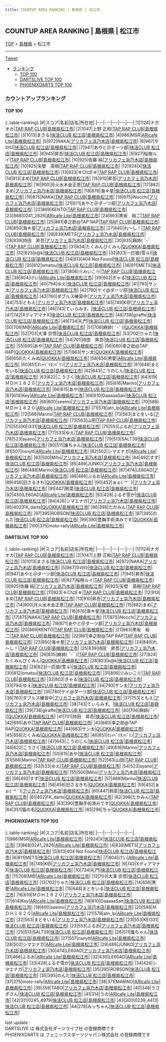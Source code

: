 ```yaml
---
title: COUNTUP AREA RANKING | 島根県 | 松江市
---
```

## COUNTUP AREA RANKING | 島根県 | 松江市

[TOP](/darts/rank/) > [島根県](/darts/rank/島根県/) > 松江市

___

<a href="https://twitter.com/share?ref_src=twsrc%5Etfw" data-text="COUNTUP AREA RANKING | 島根県松江市" class="twitter-share-button" data-hashtags="DARTSLIVE,PHOENIXDARTS,darts,ダーツ" data-show-count="false">Tweet</a>

* [ランキング](#カウントアップランキング)
    * [TOP 100](#top-100)
    * [DARTSLIVE TOP 100](#dartslive-top-100)
    * [PHOENIXDARTS TOP 100](#phoenixdarts-top-100)

### カウントアップランキング

#### TOP 100



{:.table-ranking}
|#|スコア|名前|店名|所在地|
|---|---|---|---|---|
|1|1124|<span class="rank-name-dl">ナガオカ</span>|<a href="https://search.dartslive.com/jp/shop/0b7f089cbfcd6b4a790ab824ce8730e5">TAP RAP CLUB</a>|<a href="/darts/rank/島根県/松江市">島根県松江市</a>|
|2|1047|<span class="rank-name-dl">上野 正和</span>|<a href="https://search.dartslive.com/jp/shop/0b7f089cbfcd6b4a790ab824ce8730e5">TAP RAP CLUB</a>|<a href="/darts/rank/島根県/松江市">島根県松江市</a>|
|3|1013|<span class="rank-name-dl">まさる</span>|<a href="https://search.dartslive.com/jp/shop/809f6f31a6c30c0758d385ea46352d8f">快活CLUB 松江店</a>|<a href="/darts/rank/島根県/松江市">島根県松江市</a>|
|4|986|<span class="rank-name-pd">MSR</span>|<a href="https://vs.phoenixdarts.com/jp/shop/shopDetailInfo/s_10553?s_seq=10553">ARIcafe Lite</a>|<a href="/darts/rank/島根県/松江市">島根県松江市</a>|
|5|972|<span class="rank-name-dl">NAKA</span>|<a href="https://search.dartslive.com/jp/shop/43b81a34bd8e02af0d9b047a20a7ba1e">アリカフェ浜乃木店</a>|<a href="/darts/rank/島根県/松江市">島根県松江市</a>|
|6|967|<span class="rank-name-dl">무라타</span>|<a href="https://search.dartslive.com/jp/shop/809f6f31a6c30c0758d385ea46352d8f">快活CLUB 松江店</a>|<a href="/darts/rank/島根県/松江市">島根県松江市</a>|
|7|947|<span class="rank-name-dl">あやと＠ダーツ部</span>|<a href="https://search.dartslive.com/jp/shop/809f6f31a6c30c0758d385ea46352d8f">快活CLUB 松江店</a>|<a href="/darts/rank/島根県/松江市">島根県松江市</a>|
|8|945|<span class="rank-name-dl">昇吾</span>|<a href="https://search.dartslive.com/jp/shop/809f6f31a6c30c0758d385ea46352d8f">快活CLUB 松江店</a>|<a href="/darts/rank/島根県/松江市">島根県松江市</a>|
|9|927|<span class="rank-name-dl">桜樹ルイ</span>|<a href="https://search.dartslive.com/jp/shop/0b7f089cbfcd6b4a790ab824ce8730e5">TAP RAP CLUB</a>|<a href="/darts/rank/島根県/松江市">島根県松江市</a>|
|10|925|<span class="rank-name-dl">佐藤 純</span>|<a href="https://search.dartslive.com/jp/shop/43b81a34bd8e02af0d9b047a20a7ba1e">アリカフェ浜乃木店</a>|<a href="/darts/rank/島根県/松江市">島根県松江市</a>|
|10|925|<span class="rank-name-dl">矢壁　英樹</span>|<a href="https://search.dartslive.com/jp/shop/0b7f089cbfcd6b4a790ab824ce8730e5">TAP RAP CLUB</a>|<a href="/darts/rank/島根県/松江市">島根県松江市</a>|
|12|924|<span class="rank-name-pd">X</span>|<a href="https://vs.phoenixdarts.com/jp/shop/shopDetailInfo/s_10246?s_seq=10246">快活CLUB 松江店</a>|<a href="/darts/rank/島根県/松江市">島根県松江市</a>|
|13|923|<span class="rank-name-dl">☆ChｴE☆</span>|<a href="https://search.dartslive.com/jp/shop/0b7f089cbfcd6b4a790ab824ce8730e5">TAP RAP CLUB</a>|<a href="/darts/rank/島根県/松江市">島根県松江市</a>|
|14|913|<span class="rank-name-dl">まめ</span>|<a href="https://search.dartslive.com/jp/shop/0b7f089cbfcd6b4a790ab824ce8730e5">TAP RAP CLUB</a>|<a href="/darts/rank/島根県/松江市">島根県松江市</a>|
|15|910|<span class="rank-name-dl">昇吾</span>|<a href="https://search.dartslive.com/jp/shop/43b81a34bd8e02af0d9b047a20a7ba1e">アリカフェ浜乃木店</a>|<a href="/darts/rank/島根県/松江市">島根県松江市</a>|
|16|900|<span class="rank-name-dl">月火水木金正恩</span>|<a href="https://search.dartslive.com/jp/shop/0b7f089cbfcd6b4a790ab824ce8730e5">TAP RAP CLUB</a>|<a href="/darts/rank/島根県/松江市">島根県松江市</a>|
|17|882|<span class="rank-name-dl">まめ</span>|<a href="https://search.dartslive.com/jp/shop/43b81a34bd8e02af0d9b047a20a7ba1e">アリカフェ浜乃木店</a>|<a href="/darts/rank/島根県/松江市">島根県松江市</a>|
|18|876|<span class="rank-name-dl">海☆星</span>|<a href="https://search.dartslive.com/jp/shop/809f6f31a6c30c0758d385ea46352d8f">快活CLUB 松江店</a>|<a href="/darts/rank/島根県/松江市">島根県松江市</a>|
|19|875|<span class="rank-name-dl">NAKA</span>|<a href="https://search.dartslive.com/jp/shop/0b7f089cbfcd6b4a790ab824ce8730e5">TAP RAP CLUB</a>|<a href="/darts/rank/島根県/松江市">島根県松江市</a>|
|19|875|<span class="rank-name-dl">iNocchi</span>|<a href="https://search.dartslive.com/jp/shop/43b81a34bd8e02af0d9b047a20a7ba1e">アリカフェ浜乃木店</a>|<a href="/darts/rank/島根県/松江市">島根県松江市</a>|
|21|871|<span class="rank-name-dl">あやと＠ダーツ部</span>|<a href="https://search.dartslive.com/jp/shop/43b81a34bd8e02af0d9b047a20a7ba1e">アリカフェ浜乃木店</a>|<a href="/darts/rank/島根県/松江市">島根県松江市</a>|
|22|869|<span class="rank-name-dl">KENTO</span>|<a href="https://search.dartslive.com/jp/shop/0b7f089cbfcd6b4a790ab824ce8730e5">TAP RAP CLUB</a>|<a href="/darts/rank/島根県/松江市">島根県松江市</a>|
|23|868|<span class="rank-name-pd">0241_2826</span>|<a href="https://vs.phoenixdarts.com/jp/shop/shopDetailInfo/s_10553?s_seq=10553">ARIcafe Lite</a>|<a href="/darts/rank/島根県/松江市">島根県松江市</a>|
|24|863|<span class="rank-name-dl">黒坂　裕二</span>|<a href="https://search.dartslive.com/jp/shop/0b7f089cbfcd6b4a790ab824ce8730e5">TAP RAP CLUB</a>|<a href="/darts/rank/島根県/松江市">島根県松江市</a>|
|25|861|<span class="rank-name-dl">幸之助@TAP RAP</span>|<a href="https://search.dartslive.com/jp/shop/0b7f089cbfcd6b4a790ab824ce8730e5">TAP RAP CLUB</a>|<a href="/darts/rank/島根県/松江市">島根県松江市</a>|
|26|850|<span class="rank-name-dl">海☆星</span>|<a href="https://search.dartslive.com/jp/shop/43b81a34bd8e02af0d9b047a20a7ba1e">アリカフェ浜乃木店</a>|<a href="/darts/rank/島根県/松江市">島根県松江市</a>|
|27|840|<span class="rank-name-dl">れ～し！</span>|<a href="https://search.dartslive.com/jp/shop/0b7f089cbfcd6b4a790ab824ce8730e5">TAP RAP CLUB</a>|<a href="/darts/rank/島根県/松江市">島根県松江市</a>|
|28|839|<span class="rank-name-pd">METS</span>|<a href="https://vs.phoenixdarts.com/jp/shop/shopDetailInfo/s_7474?s_seq=7474">アリカフェ浜乃木店</a>|<a href="/darts/rank/島根県/松江市">島根県松江市</a>|
|28|839|<span class="rank-name-dl">持田　昇吾</span>|<a href="https://search.dartslive.com/jp/shop/43b81a34bd8e02af0d9b047a20a7ba1e">アリカフェ浜乃木店</a>|<a href="/darts/rank/島根県/松江市">島根県松江市</a>|
|30|835|<span class="rank-name-dl">麻姉( ¯-¯ )</span>|<a href="https://search.dartslive.com/jp/shop/0b7f089cbfcd6b4a790ab824ce8730e5">TAP RAP CLUB</a>|<a href="/darts/rank/島根県/松江市">島根県松江市</a>|
|31|824|<span class="rank-name-dl">たくみんぴくみん</span>|<a href="https://search.dartslive.com/jp/shop/e4819bd8d941dcce25d56fb0e5c39bac">QUOKKA</a>|<a href="/darts/rank/島根県/松江市">島根県松江市</a>|
|32|823|<span class="rank-name-dl">k@k</span>|<a href="https://search.dartslive.com/jp/shop/809f6f31a6c30c0758d385ea46352d8f">快活CLUB 松江店</a>|<a href="/darts/rank/島根県/松江市">島根県松江市</a>|
|32|823|<span class="rank-name-dl">一匹狼(雪斗)</span>|<a href="https://search.dartslive.com/jp/shop/809f6f31a6c30c0758d385ea46352d8f">快活CLUB 松江店</a>|<a href="/darts/rank/島根県/松江市">島根県松江市</a>|
|34|813|<span class="rank-name-pd">404 Not  Found</span>|<a href="https://vs.phoenixdarts.com/jp/shop/shopDetailInfo/s_10246?s_seq=10246">快活CLUB 松江店</a>|<a href="/darts/rank/島根県/松江市">島根県松江市</a>|
|35|812|<span class="rank-name-dl">omatsu</span>|<a href="https://search.dartslive.com/jp/shop/809f6f31a6c30c0758d385ea46352d8f">快活CLUB 松江店</a>|<a href="/darts/rank/島根県/松江市">島根県松江市</a>|
|36|811|<span class="rank-name-pd">METS</span>|<a href="https://vs.phoenixdarts.com/jp/shop/shopDetailInfo/s_10246?s_seq=10246">快活CLUB 松江店</a>|<a href="/darts/rank/島根県/松江市">島根県松江市</a>|
|37|806|<span class="rank-name-dl">❀みいこ❀</span>|<a href="https://search.dartslive.com/jp/shop/0b7f089cbfcd6b4a790ab824ce8730e5">TAP RAP CLUB</a>|<a href="/darts/rank/島根県/松江市">島根県松江市</a>|
|38|804|<span class="rank-name-pd">けい</span>|<a href="https://vs.phoenixdarts.com/jp/shop/shopDetailInfo/s_10553?s_seq=10553">ARIcafe Lite</a>|<a href="/darts/rank/島根県/松江市">島根県松江市</a>|
|39|802|<span class="rank-name-dl">ぎゃる</span>|<a href="https://search.dartslive.com/jp/shop/809f6f31a6c30c0758d385ea46352d8f">快活CLUB 松江店</a>|<a href="/darts/rank/島根県/松江市">島根県松江市</a>|
|40|794|<span class="rank-name-dl">ゆえ</span>|<a href="https://search.dartslive.com/jp/shop/809f6f31a6c30c0758d385ea46352d8f">快活CLUB 松江店</a>|<a href="/darts/rank/島根県/松江市">島根県松江市</a>|
|41|793|<span class="rank-name-dl">サン太</span>|<a href="https://search.dartslive.com/jp/shop/43b81a34bd8e02af0d9b047a20a7ba1e">アリカフェ浜乃木店</a>|<a href="/darts/rank/島根県/松江市">島根県松江市</a>|
|42|780|<span class="rank-name-dl">ケイ@ダーツ部</span>|<a href="https://search.dartslive.com/jp/shop/809f6f31a6c30c0758d385ea46352d8f">快活CLUB 松江店</a>|<a href="/darts/rank/島根県/松江市">島根県松江市</a>|
|43|760|<span class="rank-name-dl">ダブルス練習中</span>|<a href="https://search.dartslive.com/jp/shop/43b81a34bd8e02af0d9b047a20a7ba1e">アリカフェ浜乃木店</a>|<a href="/darts/rank/島根県/松江市">島根県松江市</a>|
|44|753|<span class="rank-name-dl">ともえ</span>|<a href="https://search.dartslive.com/jp/shop/43b81a34bd8e02af0d9b047a20a7ba1e">アリカフェ浜乃木店</a>|<a href="/darts/rank/島根県/松江市">島根県松江市</a>|
|45|749|<span class="rank-name-pd">K@</span>|<a href="https://vs.phoenixdarts.com/jp/shop/shopDetailInfo/s_7474?s_seq=7474">アリカフェ浜乃木店</a>|<a href="/darts/rank/島根県/松江市">島根県松江市</a>|
|46|743|<span class="rank-name-dl">てぃらみす。</span>|<a href="https://search.dartslive.com/jp/shop/809f6f31a6c30c0758d385ea46352d8f">快活CLUB 松江店</a>|<a href="/darts/rank/島根県/松江市">島根県松江市</a>|
|47|742|<span class="rank-name-pd">XディアマナX</span>|<a href="https://vs.phoenixdarts.com/jp/shop/shopDetailInfo/s_10246?s_seq=10246">快活CLUB 松江店</a>|<a href="/darts/rank/島根県/松江市">島根県松江市</a>|
|48|738|<span class="rank-name-dl">giraffe</span>|<a href="https://search.dartslive.com/jp/shop/809f6f31a6c30c0758d385ea46352d8f">快活CLUB 松江店</a>|<a href="/darts/rank/島根県/松江市">島根県松江市</a>|
|49|734|<span class="rank-name-pd">礼門</span>|<a href="https://vs.phoenixdarts.com/jp/shop/shopDetailInfo/s_10246?s_seq=10246">快活CLUB 松江店</a>|<a href="/darts/rank/島根県/松江市">島根県松江市</a>|
|50|708|<span class="rank-name-pd">M@</span>|<a href="https://vs.phoenixdarts.com/jp/shop/shopDetailInfo/s_10553?s_seq=10553">ARIcafe Lite</a>|<a href="/darts/rank/島根県/松江市">島根県松江市</a>|
|51|706|<span class="rank-name-dl">麻姉( ¯-¯ )</span>|<a href="https://search.dartslive.com/jp/shop/e4819bd8d941dcce25d56fb0e5c39bac">QUOKKA</a>|<a href="/darts/rank/島根県/松江市">島根県松江市</a>|
|52|703|<span class="rank-name-pd">大澤 京悟</span>|<a href="https://vs.phoenixdarts.com/jp/shop/shopDetailInfo/s_10246?s_seq=10246">快活CLUB 松江店</a>|<a href="/darts/rank/島根県/松江市">島根県松江市</a>|
|53|702|<span class="rank-name-pd">りゃた</span>|<a href="https://vs.phoenixdarts.com/jp/shop/shopDetailInfo/s_10246?s_seq=10246">快活CLUB 松江店</a>|<a href="/darts/rank/島根県/松江市">島根県松江市</a>|
|54|701|<span class="rank-name-dl">持田　昇吾</span>|<a href="https://search.dartslive.com/jp/shop/809f6f31a6c30c0758d385ea46352d8f">快活CLUB 松江店</a>|<a href="/darts/rank/島根県/松江市">島根県松江市</a>|
|55|695|<span class="rank-name-dl">あや</span>|<a href="https://search.dartslive.com/jp/shop/0b7f089cbfcd6b4a790ab824ce8730e5">TAP RAP CLUB</a>|<a href="/darts/rank/島根県/松江市">島根県松江市</a>|
|56|680|<span class="rank-name-dl">幸之助@TAP RAP</span>|<a href="https://search.dartslive.com/jp/shop/e4819bd8d941dcce25d56fb0e5c39bac">QUOKKA</a>|<a href="/darts/rank/島根県/松江市">島根県松江市</a>|
|57|663|<span class="rank-name-dl">サン太</span>|<a href="https://search.dartslive.com/jp/shop/e4819bd8d941dcce25d56fb0e5c39bac">QUOKKA</a>|<a href="/darts/rank/島根県/松江市">島根県松江市</a>|
|58|656|<span class="rank-name-dl">たくみぬ</span>|<a href="https://search.dartslive.com/jp/shop/e4819bd8d941dcce25d56fb0e5c39bac">QUOKKA</a>|<a href="/darts/rank/島根県/松江市">島根県松江市</a>|
|58|656|<span class="rank-name-pd">黒愛</span>|<a href="https://vs.phoenixdarts.com/jp/shop/shopDetailInfo/s_10553?s_seq=10553">ARIcafe Lite</a>|<a href="/darts/rank/島根県/松江市">島根県松江市</a>|
|60|651|<span class="rank-name-dl">ｵｼｬﾍﾞﾘﾀﾝﾊﾞﾘﾝ</span>|<a href="https://search.dartslive.com/jp/shop/43b81a34bd8e02af0d9b047a20a7ba1e">アリカフェ浜乃木店</a>|<a href="/darts/rank/島根県/松江市">島根県松江市</a>|
|61|648|<span class="rank-name-pd">まとをいる</span>|<a href="https://vs.phoenixdarts.com/jp/shop/shopDetailInfo/s_10246?s_seq=10246">快活CLUB 松江店</a>|<a href="/darts/rank/島根県/松江市">島根県松江市</a>|
|62|643|<span class="rank-name-dl">こうのじん</span>|<a href="https://search.dartslive.com/jp/shop/809f6f31a6c30c0758d385ea46352d8f">快活CLUB 松江店</a>|<a href="/darts/rank/島根県/松江市">島根県松江市</a>|
|63|622|<span class="rank-name-dl">こうさく</span>|<a href="https://search.dartslive.com/jp/shop/809f6f31a6c30c0758d385ea46352d8f">快活CLUB 松江店</a>|<a href="/darts/rank/島根県/松江市">島根県松江市</a>|
|64|619|<span class="rank-name-pd">ＭＤＨ１８２０</span>|<a href="https://vs.phoenixdarts.com/jp/shop/shopDetailInfo/s_7474?s_seq=7474">アリカフェ浜乃木店</a>|<a href="/darts/rank/島根県/松江市">島根県松江市</a>|
|65|616|<span class="rank-name-dl">Marino</span>|<a href="https://search.dartslive.com/jp/shop/43b81a34bd8e02af0d9b047a20a7ba1e">アリカフェ浜乃木店</a>|<a href="/darts/rank/島根県/松江市">島根県松江市</a>|
|66|615|<span class="rank-name-dl">あや</span>|<a href="https://search.dartslive.com/jp/shop/809f6f31a6c30c0758d385ea46352d8f">快活CLUB 松江店</a>|<a href="/darts/rank/島根県/松江市">島根県松江市</a>|
|67|614|<span class="rank-name-pd">Key</span>|<a href="https://vs.phoenixdarts.com/jp/shop/shopDetailInfo/s_10553?s_seq=10553">ARIcafe Lite</a>|<a href="/darts/rank/島根県/松江市">島根県松江市</a>|
|68|610|<span class="rank-name-pd">DaaaaaSan</span>|<a href="https://vs.phoenixdarts.com/jp/shop/shopDetailInfo/s_10246?s_seq=10246">快活CLUB 松江店</a>|<a href="/darts/rank/島根県/松江市">島根県松江市</a>|
|69|600|<span class="rank-name-pd">seemo</span>|<a href="https://vs.phoenixdarts.com/jp/shop/shopDetailInfo/s_7474?s_seq=7474">アリカフェ浜乃木店</a>|<a href="/darts/rank/島根県/松江市">島根県松江市</a>|
|70|588|<span class="rank-name-pd">ＭＤＨ１８２０</span>|<a href="https://vs.phoenixdarts.com/jp/shop/shopDetailInfo/s_10553?s_seq=10553">ARIcafe Lite</a>|<a href="/darts/rank/島根県/松江市">島根県松江市</a>|
|71|578|<span class="rank-name-pd">atn_lp</span>|<a href="https://vs.phoenixdarts.com/jp/shop/shopDetailInfo/s_10553?s_seq=10553">ARIcafe Lite</a>|<a href="/darts/rank/島根県/松江市">島根県松江市</a>|
|72|566|<span class="rank-name-dl">Marino</span>|<a href="https://search.dartslive.com/jp/shop/0b7f089cbfcd6b4a790ab824ce8730e5">TAP RAP CLUB</a>|<a href="/darts/rank/島根県/松江市">島根県松江市</a>|
|73|563|<span class="rank-name-pd">まとをいる</span>|<a href="https://vs.phoenixdarts.com/jp/shop/shopDetailInfo/s_7474?s_seq=7474">アリカフェ浜乃木店</a>|<a href="/darts/rank/島根県/松江市">島根県松江市</a>|
|73|563|<span class="rank-name-dl">山田</span>|<a href="https://search.dartslive.com/jp/shop/0b7f089cbfcd6b4a790ab824ce8730e5">TAP RAP CLUB</a>|<a href="/darts/rank/島根県/松江市">島根県松江市</a>|
|75|553|<span class="rank-name-pd">KEI331</span>|<a href="https://vs.phoenixdarts.com/jp/shop/shopDetailInfo/s_10246?s_seq=10246">快活CLUB 松江店</a>|<a href="/darts/rank/島根県/松江市">島根県松江市</a>|
|75|553|<span class="rank-name-pd">ぶるお</span>|<a href="https://vs.phoenixdarts.com/jp/shop/shopDetailInfo/s_7474?s_seq=7474">アリカフェ浜乃木店</a>|<a href="/darts/rank/島根県/松江市">島根県松江市</a>|
|77|533|<span class="rank-name-dl">ゆえ</span>|<a href="https://search.dartslive.com/jp/shop/0b7f089cbfcd6b4a790ab824ce8730e5">TAP RAP CLUB</a>|<a href="/darts/rank/島根県/松江市">島根県松江市</a>|
|78|523|<span class="rank-name-dl">ayano</span>|<a href="https://search.dartslive.com/jp/shop/43b81a34bd8e02af0d9b047a20a7ba1e">アリカフェ浜乃木店</a>|<a href="/darts/rank/島根県/松江市">島根県松江市</a>|
|79|513|<span class="rank-name-pd">SALT39</span>|<a href="https://vs.phoenixdarts.com/jp/shop/shopDetailInfo/s_10246?s_seq=10246">快活CLUB 松江店</a>|<a href="/darts/rank/島根県/松江市">島根県松江市</a>|
|80|511|<span class="rank-name-pd">誰ちゃん</span>|<a href="https://vs.phoenixdarts.com/jp/shop/shopDetailInfo/s_10246?s_seq=10246">快活CLUB 松江店</a>|<a href="/darts/rank/島根県/松江市">島根県松江市</a>|
|81|507|<span class="rank-name-pd">nsnytt</span>|<a href="https://vs.phoenixdarts.com/jp/shop/shopDetailInfo/s_10553?s_seq=10553">ARIcafe Lite</a>|<a href="/darts/rank/島根県/松江市">島根県松江市</a>|
|82|502|<span class="rank-name-pd">シマエナガ</span>|<a href="https://vs.phoenixdarts.com/jp/shop/shopDetailInfo/s_10553?s_seq=10553">ARIcafe Lite</a>|<a href="/darts/rank/島根県/松江市">島根県松江市</a>|
|83|500|<span class="rank-name-dl">Miho</span>|<a href="https://search.dartslive.com/jp/shop/43b81a34bd8e02af0d9b047a20a7ba1e">アリカフェ浜乃木店</a>|<a href="/darts/rank/島根県/松江市">島根県松江市</a>|
|84|492|<span class="rank-name-dl">すず</span>|<a href="https://search.dartslive.com/jp/shop/809f6f31a6c30c0758d385ea46352d8f">快活CLUB 松江店</a>|<a href="/darts/rank/島根県/松江市">島根県松江市</a>|
|85|489|<span class="rank-name-pd">JUNKO</span>|<a href="https://vs.phoenixdarts.com/jp/shop/shopDetailInfo/s_7474?s_seq=7474">アリカフェ浜乃木店</a>|<a href="/darts/rank/島根県/松江市">島根県松江市</a>|
|86|488|<span class="rank-name-dl">Marino</span>|<a href="https://search.dartslive.com/jp/shop/809f6f31a6c30c0758d385ea46352d8f">快活CLUB 松江店</a>|<a href="/darts/rank/島根県/松江市">島根県松江市</a>|
|87|474|<span class="rank-name-pd">LE60AD</span>|<a href="https://vs.phoenixdarts.com/jp/shop/shopDetailInfo/s_7474?s_seq=7474">アリカフェ浜乃木店</a>|<a href="/darts/rank/島根県/松江市">島根県松江市</a>|
|88|466|<span class="rank-name-pd">ぶるお</span>|<a href="https://vs.phoenixdarts.com/jp/shop/shopDetailInfo/s_10553?s_seq=10553">ARIcafe Lite</a>|<a href="/darts/rank/島根県/松江市">島根県松江市</a>|
|89|456|<span class="rank-name-dl">旧さるきち</span>|<a href="https://search.dartslive.com/jp/shop/e4819bd8d941dcce25d56fb0e5c39bac">QUOKKA</a>|<a href="/darts/rank/島根県/松江市">島根県松江市</a>|
|90|452|<span class="rank-name-dl">ぁぉ( ˙꒳ ˙ )</span>|<a href="https://search.dartslive.com/jp/shop/43b81a34bd8e02af0d9b047a20a7ba1e">アリカフェ浜乃木店</a>|<a href="/darts/rank/島根県/松江市">島根県松江市</a>|
|91|447|<span class="rank-name-dl">鈴菜</span>|<a href="https://search.dartslive.com/jp/shop/809f6f31a6c30c0758d385ea46352d8f">快活CLUB 松江店</a>|<a href="/darts/rank/島根県/松江市">島根県松江市</a>|
|92|430|<span class="rank-name-pd">LE60AD</span>|<a href="https://vs.phoenixdarts.com/jp/shop/shopDetailInfo/s_10553?s_seq=10553">ARIcafe Lite</a>|<a href="/darts/rank/島根県/松江市">島根県松江市</a>|
|93|428|<span class="rank-name-pd">ふるぞ雪が</span>|<a href="https://vs.phoenixdarts.com/jp/shop/shopDetailInfo/s_10246?s_seq=10246">快活CLUB 松江店</a>|<a href="/darts/rank/島根県/松江市">島根県松江市</a>|
|94|426|<span class="rank-name-pd">シマエナガ</span>|<a href="https://vs.phoenixdarts.com/jp/shop/shopDetailInfo/s_7474?s_seq=7474">アリカフェ浜乃木店</a>|<a href="/darts/rank/島根県/松江市">島根県松江市</a>|
|95|402|<span class="rank-name-dl">FK_darts</span>|<a href="https://search.dartslive.com/jp/shop/e4819bd8d941dcce25d56fb0e5c39bac">QUOKKA</a>|<a href="/darts/rank/島根県/松江市">島根県松江市</a>|
|96|398|<span class="rank-name-dl">たかみん</span>|<a href="https://search.dartslive.com/jp/shop/0b7f089cbfcd6b4a790ab824ce8730e5">TAP RAP CLUB</a>|<a href="/darts/rank/島根県/松江市">島根県松江市</a>|
|97|395|<span class="rank-name-pd">ROBSON</span>|<a href="https://vs.phoenixdarts.com/jp/shop/shopDetailInfo/s_10246?s_seq=10246">快活CLUB 松江店</a>|<a href="/darts/rank/島根県/松江市">島根県松江市</a>|
|97|395|<span class="rank-name-pd">のんた</span>|<a href="https://vs.phoenixdarts.com/jp/shop/shopDetailInfo/s_10246?s_seq=10246">快活CLUB 松江店</a>|<a href="/darts/rank/島根県/松江市">島根県松江市</a>|
|99|390|<span class="rank-name-dl">豊胸手術済みです</span>|<a href="https://search.dartslive.com/jp/shop/e4819bd8d941dcce25d56fb0e5c39bac">QUOKKA</a>|<a href="/darts/rank/島根県/松江市">島根県松江市</a>|
|100|375|<span class="rank-name-pd">moto-rally</span>|<a href="https://vs.phoenixdarts.com/jp/shop/shopDetailInfo/s_10553?s_seq=10553">ARIcafe Lite</a>|<a href="/darts/rank/島根県/松江市">島根県松江市</a>|


#### DARTSLIVE TOP 100



{:.table-ranking}
|#|スコア|名前|店名|所在地|
|---|---|---|---|---|
|1|1124|<span class="rank-name-dl">ナガオカ</span>|<a href="https://search.dartslive.com/jp/shop/0b7f089cbfcd6b4a790ab824ce8730e5">TAP RAP CLUB</a>|<a href="/darts/rank/島根県/松江市">島根県松江市</a>|
|2|1047|<span class="rank-name-dl">上野 正和</span>|<a href="https://search.dartslive.com/jp/shop/0b7f089cbfcd6b4a790ab824ce8730e5">TAP RAP CLUB</a>|<a href="/darts/rank/島根県/松江市">島根県松江市</a>|
|3|1013|<span class="rank-name-dl">まさる</span>|<a href="https://search.dartslive.com/jp/shop/809f6f31a6c30c0758d385ea46352d8f">快活CLUB 松江店</a>|<a href="/darts/rank/島根県/松江市">島根県松江市</a>|
|4|972|<span class="rank-name-dl">NAKA</span>|<a href="https://search.dartslive.com/jp/shop/43b81a34bd8e02af0d9b047a20a7ba1e">アリカフェ浜乃木店</a>|<a href="/darts/rank/島根県/松江市">島根県松江市</a>|
|5|967|<span class="rank-name-dl">무라타</span>|<a href="https://search.dartslive.com/jp/shop/809f6f31a6c30c0758d385ea46352d8f">快活CLUB 松江店</a>|<a href="/darts/rank/島根県/松江市">島根県松江市</a>|
|6|947|<span class="rank-name-dl">あやと＠ダーツ部</span>|<a href="https://search.dartslive.com/jp/shop/809f6f31a6c30c0758d385ea46352d8f">快活CLUB 松江店</a>|<a href="/darts/rank/島根県/松江市">島根県松江市</a>|
|7|945|<span class="rank-name-dl">昇吾</span>|<a href="https://search.dartslive.com/jp/shop/809f6f31a6c30c0758d385ea46352d8f">快活CLUB 松江店</a>|<a href="/darts/rank/島根県/松江市">島根県松江市</a>|
|8|927|<span class="rank-name-dl">桜樹ルイ</span>|<a href="https://search.dartslive.com/jp/shop/0b7f089cbfcd6b4a790ab824ce8730e5">TAP RAP CLUB</a>|<a href="/darts/rank/島根県/松江市">島根県松江市</a>|
|9|925|<span class="rank-name-dl">佐藤 純</span>|<a href="https://search.dartslive.com/jp/shop/43b81a34bd8e02af0d9b047a20a7ba1e">アリカフェ浜乃木店</a>|<a href="/darts/rank/島根県/松江市">島根県松江市</a>|
|9|925|<span class="rank-name-dl">矢壁　英樹</span>|<a href="https://search.dartslive.com/jp/shop/0b7f089cbfcd6b4a790ab824ce8730e5">TAP RAP CLUB</a>|<a href="/darts/rank/島根県/松江市">島根県松江市</a>|
|11|923|<span class="rank-name-dl">☆ChｴE☆</span>|<a href="https://search.dartslive.com/jp/shop/0b7f089cbfcd6b4a790ab824ce8730e5">TAP RAP CLUB</a>|<a href="/darts/rank/島根県/松江市">島根県松江市</a>|
|12|913|<span class="rank-name-dl">まめ</span>|<a href="https://search.dartslive.com/jp/shop/0b7f089cbfcd6b4a790ab824ce8730e5">TAP RAP CLUB</a>|<a href="/darts/rank/島根県/松江市">島根県松江市</a>|
|13|910|<span class="rank-name-dl">昇吾</span>|<a href="https://search.dartslive.com/jp/shop/43b81a34bd8e02af0d9b047a20a7ba1e">アリカフェ浜乃木店</a>|<a href="/darts/rank/島根県/松江市">島根県松江市</a>|
|14|900|<span class="rank-name-dl">月火水木金正恩</span>|<a href="https://search.dartslive.com/jp/shop/0b7f089cbfcd6b4a790ab824ce8730e5">TAP RAP CLUB</a>|<a href="/darts/rank/島根県/松江市">島根県松江市</a>|
|15|882|<span class="rank-name-dl">まめ</span>|<a href="https://search.dartslive.com/jp/shop/43b81a34bd8e02af0d9b047a20a7ba1e">アリカフェ浜乃木店</a>|<a href="/darts/rank/島根県/松江市">島根県松江市</a>|
|16|876|<span class="rank-name-dl">海☆星</span>|<a href="https://search.dartslive.com/jp/shop/809f6f31a6c30c0758d385ea46352d8f">快活CLUB 松江店</a>|<a href="/darts/rank/島根県/松江市">島根県松江市</a>|
|17|875|<span class="rank-name-dl">NAKA</span>|<a href="https://search.dartslive.com/jp/shop/0b7f089cbfcd6b4a790ab824ce8730e5">TAP RAP CLUB</a>|<a href="/darts/rank/島根県/松江市">島根県松江市</a>|
|17|875|<span class="rank-name-dl">iNocchi</span>|<a href="https://search.dartslive.com/jp/shop/43b81a34bd8e02af0d9b047a20a7ba1e">アリカフェ浜乃木店</a>|<a href="/darts/rank/島根県/松江市">島根県松江市</a>|
|19|871|<span class="rank-name-dl">あやと＠ダーツ部</span>|<a href="https://search.dartslive.com/jp/shop/43b81a34bd8e02af0d9b047a20a7ba1e">アリカフェ浜乃木店</a>|<a href="/darts/rank/島根県/松江市">島根県松江市</a>|
|20|869|<span class="rank-name-dl">KENTO</span>|<a href="https://search.dartslive.com/jp/shop/0b7f089cbfcd6b4a790ab824ce8730e5">TAP RAP CLUB</a>|<a href="/darts/rank/島根県/松江市">島根県松江市</a>|
|21|863|<span class="rank-name-dl">黒坂　裕二</span>|<a href="https://search.dartslive.com/jp/shop/0b7f089cbfcd6b4a790ab824ce8730e5">TAP RAP CLUB</a>|<a href="/darts/rank/島根県/松江市">島根県松江市</a>|
|22|861|<span class="rank-name-dl">幸之助@TAP RAP</span>|<a href="https://search.dartslive.com/jp/shop/0b7f089cbfcd6b4a790ab824ce8730e5">TAP RAP CLUB</a>|<a href="/darts/rank/島根県/松江市">島根県松江市</a>|
|23|850|<span class="rank-name-dl">海☆星</span>|<a href="https://search.dartslive.com/jp/shop/43b81a34bd8e02af0d9b047a20a7ba1e">アリカフェ浜乃木店</a>|<a href="/darts/rank/島根県/松江市">島根県松江市</a>|
|24|840|<span class="rank-name-dl">れ～し！</span>|<a href="https://search.dartslive.com/jp/shop/0b7f089cbfcd6b4a790ab824ce8730e5">TAP RAP CLUB</a>|<a href="/darts/rank/島根県/松江市">島根県松江市</a>|
|25|839|<span class="rank-name-dl">持田　昇吾</span>|<a href="https://search.dartslive.com/jp/shop/43b81a34bd8e02af0d9b047a20a7ba1e">アリカフェ浜乃木店</a>|<a href="/darts/rank/島根県/松江市">島根県松江市</a>|
|26|835|<span class="rank-name-dl">麻姉( ¯-¯ )</span>|<a href="https://search.dartslive.com/jp/shop/0b7f089cbfcd6b4a790ab824ce8730e5">TAP RAP CLUB</a>|<a href="/darts/rank/島根県/松江市">島根県松江市</a>|
|27|824|<span class="rank-name-dl">たくみんぴくみん</span>|<a href="https://search.dartslive.com/jp/shop/e4819bd8d941dcce25d56fb0e5c39bac">QUOKKA</a>|<a href="/darts/rank/島根県/松江市">島根県松江市</a>|
|28|823|<span class="rank-name-dl">k@k</span>|<a href="https://search.dartslive.com/jp/shop/809f6f31a6c30c0758d385ea46352d8f">快活CLUB 松江店</a>|<a href="/darts/rank/島根県/松江市">島根県松江市</a>|
|28|823|<span class="rank-name-dl">一匹狼(雪斗)</span>|<a href="https://search.dartslive.com/jp/shop/809f6f31a6c30c0758d385ea46352d8f">快活CLUB 松江店</a>|<a href="/darts/rank/島根県/松江市">島根県松江市</a>|
|30|812|<span class="rank-name-dl">omatsu</span>|<a href="https://search.dartslive.com/jp/shop/809f6f31a6c30c0758d385ea46352d8f">快活CLUB 松江店</a>|<a href="/darts/rank/島根県/松江市">島根県松江市</a>|
|31|806|<span class="rank-name-dl">❀みいこ❀</span>|<a href="https://search.dartslive.com/jp/shop/0b7f089cbfcd6b4a790ab824ce8730e5">TAP RAP CLUB</a>|<a href="/darts/rank/島根県/松江市">島根県松江市</a>|
|32|802|<span class="rank-name-dl">ぎゃる</span>|<a href="https://search.dartslive.com/jp/shop/809f6f31a6c30c0758d385ea46352d8f">快活CLUB 松江店</a>|<a href="/darts/rank/島根県/松江市">島根県松江市</a>|
|33|794|<span class="rank-name-dl">ゆえ</span>|<a href="https://search.dartslive.com/jp/shop/809f6f31a6c30c0758d385ea46352d8f">快活CLUB 松江店</a>|<a href="/darts/rank/島根県/松江市">島根県松江市</a>|
|34|793|<span class="rank-name-dl">サン太</span>|<a href="https://search.dartslive.com/jp/shop/43b81a34bd8e02af0d9b047a20a7ba1e">アリカフェ浜乃木店</a>|<a href="/darts/rank/島根県/松江市">島根県松江市</a>|
|35|780|<span class="rank-name-dl">ケイ@ダーツ部</span>|<a href="https://search.dartslive.com/jp/shop/809f6f31a6c30c0758d385ea46352d8f">快活CLUB 松江店</a>|<a href="/darts/rank/島根県/松江市">島根県松江市</a>|
|36|760|<span class="rank-name-dl">ダブルス練習中</span>|<a href="https://search.dartslive.com/jp/shop/43b81a34bd8e02af0d9b047a20a7ba1e">アリカフェ浜乃木店</a>|<a href="/darts/rank/島根県/松江市">島根県松江市</a>|
|37|753|<span class="rank-name-dl">ともえ</span>|<a href="https://search.dartslive.com/jp/shop/43b81a34bd8e02af0d9b047a20a7ba1e">アリカフェ浜乃木店</a>|<a href="/darts/rank/島根県/松江市">島根県松江市</a>|
|38|743|<span class="rank-name-dl">てぃらみす。</span>|<a href="https://search.dartslive.com/jp/shop/809f6f31a6c30c0758d385ea46352d8f">快活CLUB 松江店</a>|<a href="/darts/rank/島根県/松江市">島根県松江市</a>|
|39|738|<span class="rank-name-dl">giraffe</span>|<a href="https://search.dartslive.com/jp/shop/809f6f31a6c30c0758d385ea46352d8f">快活CLUB 松江店</a>|<a href="/darts/rank/島根県/松江市">島根県松江市</a>|
|40|706|<span class="rank-name-dl">麻姉( ¯-¯ )</span>|<a href="https://search.dartslive.com/jp/shop/e4819bd8d941dcce25d56fb0e5c39bac">QUOKKA</a>|<a href="/darts/rank/島根県/松江市">島根県松江市</a>|
|41|701|<span class="rank-name-dl">持田　昇吾</span>|<a href="https://search.dartslive.com/jp/shop/809f6f31a6c30c0758d385ea46352d8f">快活CLUB 松江店</a>|<a href="/darts/rank/島根県/松江市">島根県松江市</a>|
|42|695|<span class="rank-name-dl">あや</span>|<a href="https://search.dartslive.com/jp/shop/0b7f089cbfcd6b4a790ab824ce8730e5">TAP RAP CLUB</a>|<a href="/darts/rank/島根県/松江市">島根県松江市</a>|
|43|680|<span class="rank-name-dl">幸之助@TAP RAP</span>|<a href="https://search.dartslive.com/jp/shop/e4819bd8d941dcce25d56fb0e5c39bac">QUOKKA</a>|<a href="/darts/rank/島根県/松江市">島根県松江市</a>|
|44|663|<span class="rank-name-dl">サン太</span>|<a href="https://search.dartslive.com/jp/shop/e4819bd8d941dcce25d56fb0e5c39bac">QUOKKA</a>|<a href="/darts/rank/島根県/松江市">島根県松江市</a>|
|45|656|<span class="rank-name-dl">たくみぬ</span>|<a href="https://search.dartslive.com/jp/shop/e4819bd8d941dcce25d56fb0e5c39bac">QUOKKA</a>|<a href="/darts/rank/島根県/松江市">島根県松江市</a>|
|46|651|<span class="rank-name-dl">ｵｼｬﾍﾞﾘﾀﾝﾊﾞﾘﾝ</span>|<a href="https://search.dartslive.com/jp/shop/43b81a34bd8e02af0d9b047a20a7ba1e">アリカフェ浜乃木店</a>|<a href="/darts/rank/島根県/松江市">島根県松江市</a>|
|47|643|<span class="rank-name-dl">こうのじん</span>|<a href="https://search.dartslive.com/jp/shop/809f6f31a6c30c0758d385ea46352d8f">快活CLUB 松江店</a>|<a href="/darts/rank/島根県/松江市">島根県松江市</a>|
|48|622|<span class="rank-name-dl">こうさく</span>|<a href="https://search.dartslive.com/jp/shop/809f6f31a6c30c0758d385ea46352d8f">快活CLUB 松江店</a>|<a href="/darts/rank/島根県/松江市">島根県松江市</a>|
|49|616|<span class="rank-name-dl">Marino</span>|<a href="https://search.dartslive.com/jp/shop/43b81a34bd8e02af0d9b047a20a7ba1e">アリカフェ浜乃木店</a>|<a href="/darts/rank/島根県/松江市">島根県松江市</a>|
|50|615|<span class="rank-name-dl">あや</span>|<a href="https://search.dartslive.com/jp/shop/809f6f31a6c30c0758d385ea46352d8f">快活CLUB 松江店</a>|<a href="/darts/rank/島根県/松江市">島根県松江市</a>|
|51|566|<span class="rank-name-dl">Marino</span>|<a href="https://search.dartslive.com/jp/shop/0b7f089cbfcd6b4a790ab824ce8730e5">TAP RAP CLUB</a>|<a href="/darts/rank/島根県/松江市">島根県松江市</a>|
|52|563|<span class="rank-name-dl">山田</span>|<a href="https://search.dartslive.com/jp/shop/0b7f089cbfcd6b4a790ab824ce8730e5">TAP RAP CLUB</a>|<a href="/darts/rank/島根県/松江市">島根県松江市</a>|
|53|533|<span class="rank-name-dl">ゆえ</span>|<a href="https://search.dartslive.com/jp/shop/0b7f089cbfcd6b4a790ab824ce8730e5">TAP RAP CLUB</a>|<a href="/darts/rank/島根県/松江市">島根県松江市</a>|
|54|523|<span class="rank-name-dl">ayano</span>|<a href="https://search.dartslive.com/jp/shop/43b81a34bd8e02af0d9b047a20a7ba1e">アリカフェ浜乃木店</a>|<a href="/darts/rank/島根県/松江市">島根県松江市</a>|
|55|500|<span class="rank-name-dl">Miho</span>|<a href="https://search.dartslive.com/jp/shop/43b81a34bd8e02af0d9b047a20a7ba1e">アリカフェ浜乃木店</a>|<a href="/darts/rank/島根県/松江市">島根県松江市</a>|
|56|492|<span class="rank-name-dl">すず</span>|<a href="https://search.dartslive.com/jp/shop/809f6f31a6c30c0758d385ea46352d8f">快活CLUB 松江店</a>|<a href="/darts/rank/島根県/松江市">島根県松江市</a>|
|57|488|<span class="rank-name-dl">Marino</span>|<a href="https://search.dartslive.com/jp/shop/809f6f31a6c30c0758d385ea46352d8f">快活CLUB 松江店</a>|<a href="/darts/rank/島根県/松江市">島根県松江市</a>|
|58|456|<span class="rank-name-dl">旧さるきち</span>|<a href="https://search.dartslive.com/jp/shop/e4819bd8d941dcce25d56fb0e5c39bac">QUOKKA</a>|<a href="/darts/rank/島根県/松江市">島根県松江市</a>|
|59|452|<span class="rank-name-dl">ぁぉ( ˙꒳ ˙ )</span>|<a href="https://search.dartslive.com/jp/shop/43b81a34bd8e02af0d9b047a20a7ba1e">アリカフェ浜乃木店</a>|<a href="/darts/rank/島根県/松江市">島根県松江市</a>|
|60|447|<span class="rank-name-dl">鈴菜</span>|<a href="https://search.dartslive.com/jp/shop/809f6f31a6c30c0758d385ea46352d8f">快活CLUB 松江店</a>|<a href="/darts/rank/島根県/松江市">島根県松江市</a>|
|61|402|<span class="rank-name-dl">FK_darts</span>|<a href="https://search.dartslive.com/jp/shop/e4819bd8d941dcce25d56fb0e5c39bac">QUOKKA</a>|<a href="/darts/rank/島根県/松江市">島根県松江市</a>|
|62|398|<span class="rank-name-dl">たかみん</span>|<a href="https://search.dartslive.com/jp/shop/0b7f089cbfcd6b4a790ab824ce8730e5">TAP RAP CLUB</a>|<a href="/darts/rank/島根県/松江市">島根県松江市</a>|
|63|390|<span class="rank-name-dl">豊胸手術済みです</span>|<a href="https://search.dartslive.com/jp/shop/e4819bd8d941dcce25d56fb0e5c39bac">QUOKKA</a>|<a href="/darts/rank/島根県/松江市">島根県松江市</a>|
|64|351|<span class="rank-name-dl">猫の毛</span>|<a href="https://search.dartslive.com/jp/shop/e4819bd8d941dcce25d56fb0e5c39bac">QUOKKA</a>|<a href="/darts/rank/島根県/松江市">島根県松江市</a>|
|65|296|<span class="rank-name-dl">ちゃ</span>|<a href="https://search.dartslive.com/jp/shop/e4819bd8d941dcce25d56fb0e5c39bac">QUOKKA</a>|<a href="/darts/rank/島根県/松江市">島根県松江市</a>|


#### PHOENIXDARTS TOP 100



{:.table-ranking}
|#|スコア|名前|店名|所在地|
|---|---|---|---|---|
|1|986|<span class="rank-name-pd">MSR</span>|<a href="https://vs.phoenixdarts.com/jp/shop/shopDetailInfo/s_10553?s_seq=10553">ARIcafe Lite</a>|<a href="/darts/rank/島根県/松江市">島根県松江市</a>|
|2|924|<span class="rank-name-pd">X</span>|<a href="https://vs.phoenixdarts.com/jp/shop/shopDetailInfo/s_10246?s_seq=10246">快活CLUB 松江店</a>|<a href="/darts/rank/島根県/松江市">島根県松江市</a>|
|3|868|<span class="rank-name-pd">0241_2826</span>|<a href="https://vs.phoenixdarts.com/jp/shop/shopDetailInfo/s_10553?s_seq=10553">ARIcafe Lite</a>|<a href="/darts/rank/島根県/松江市">島根県松江市</a>|
|4|839|<span class="rank-name-pd">METS</span>|<a href="https://vs.phoenixdarts.com/jp/shop/shopDetailInfo/s_7474?s_seq=7474">アリカフェ浜乃木店</a>|<a href="/darts/rank/島根県/松江市">島根県松江市</a>|
|5|813|<span class="rank-name-pd">404 Not  Found</span>|<a href="https://vs.phoenixdarts.com/jp/shop/shopDetailInfo/s_10246?s_seq=10246">快活CLUB 松江店</a>|<a href="/darts/rank/島根県/松江市">島根県松江市</a>|
|6|811|<span class="rank-name-pd">METS</span>|<a href="https://vs.phoenixdarts.com/jp/shop/shopDetailInfo/s_10246?s_seq=10246">快活CLUB 松江店</a>|<a href="/darts/rank/島根県/松江市">島根県松江市</a>|
|7|804|<span class="rank-name-pd">けい</span>|<a href="https://vs.phoenixdarts.com/jp/shop/shopDetailInfo/s_10553?s_seq=10553">ARIcafe Lite</a>|<a href="/darts/rank/島根県/松江市">島根県松江市</a>|
|8|749|<span class="rank-name-pd">K@</span>|<a href="https://vs.phoenixdarts.com/jp/shop/shopDetailInfo/s_7474?s_seq=7474">アリカフェ浜乃木店</a>|<a href="/darts/rank/島根県/松江市">島根県松江市</a>|
|9|742|<span class="rank-name-pd">XディアマナX</span>|<a href="https://vs.phoenixdarts.com/jp/shop/shopDetailInfo/s_10246?s_seq=10246">快活CLUB 松江店</a>|<a href="/darts/rank/島根県/松江市">島根県松江市</a>|
|10|734|<span class="rank-name-pd">礼門</span>|<a href="https://vs.phoenixdarts.com/jp/shop/shopDetailInfo/s_10246?s_seq=10246">快活CLUB 松江店</a>|<a href="/darts/rank/島根県/松江市">島根県松江市</a>|
|11|708|<span class="rank-name-pd">M@</span>|<a href="https://vs.phoenixdarts.com/jp/shop/shopDetailInfo/s_10553?s_seq=10553">ARIcafe Lite</a>|<a href="/darts/rank/島根県/松江市">島根県松江市</a>|
|12|703|<span class="rank-name-pd">大澤 京悟</span>|<a href="https://vs.phoenixdarts.com/jp/shop/shopDetailInfo/s_10246?s_seq=10246">快活CLUB 松江店</a>|<a href="/darts/rank/島根県/松江市">島根県松江市</a>|
|13|702|<span class="rank-name-pd">りゃた</span>|<a href="https://vs.phoenixdarts.com/jp/shop/shopDetailInfo/s_10246?s_seq=10246">快活CLUB 松江店</a>|<a href="/darts/rank/島根県/松江市">島根県松江市</a>|
|14|656|<span class="rank-name-pd">黒愛</span>|<a href="https://vs.phoenixdarts.com/jp/shop/shopDetailInfo/s_10553?s_seq=10553">ARIcafe Lite</a>|<a href="/darts/rank/島根県/松江市">島根県松江市</a>|
|15|648|<span class="rank-name-pd">まとをいる</span>|<a href="https://vs.phoenixdarts.com/jp/shop/shopDetailInfo/s_10246?s_seq=10246">快活CLUB 松江店</a>|<a href="/darts/rank/島根県/松江市">島根県松江市</a>|
|16|619|<span class="rank-name-pd">ＭＤＨ１８２０</span>|<a href="https://vs.phoenixdarts.com/jp/shop/shopDetailInfo/s_7474?s_seq=7474">アリカフェ浜乃木店</a>|<a href="/darts/rank/島根県/松江市">島根県松江市</a>|
|17|614|<span class="rank-name-pd">Key</span>|<a href="https://vs.phoenixdarts.com/jp/shop/shopDetailInfo/s_10553?s_seq=10553">ARIcafe Lite</a>|<a href="/darts/rank/島根県/松江市">島根県松江市</a>|
|18|610|<span class="rank-name-pd">DaaaaaSan</span>|<a href="https://vs.phoenixdarts.com/jp/shop/shopDetailInfo/s_10246?s_seq=10246">快活CLUB 松江店</a>|<a href="/darts/rank/島根県/松江市">島根県松江市</a>|
|19|600|<span class="rank-name-pd">seemo</span>|<a href="https://vs.phoenixdarts.com/jp/shop/shopDetailInfo/s_7474?s_seq=7474">アリカフェ浜乃木店</a>|<a href="/darts/rank/島根県/松江市">島根県松江市</a>|
|20|588|<span class="rank-name-pd">ＭＤＨ１８２０</span>|<a href="https://vs.phoenixdarts.com/jp/shop/shopDetailInfo/s_10553?s_seq=10553">ARIcafe Lite</a>|<a href="/darts/rank/島根県/松江市">島根県松江市</a>|
|21|578|<span class="rank-name-pd">atn_lp</span>|<a href="https://vs.phoenixdarts.com/jp/shop/shopDetailInfo/s_10553?s_seq=10553">ARIcafe Lite</a>|<a href="/darts/rank/島根県/松江市">島根県松江市</a>|
|22|563|<span class="rank-name-pd">まとをいる</span>|<a href="https://vs.phoenixdarts.com/jp/shop/shopDetailInfo/s_7474?s_seq=7474">アリカフェ浜乃木店</a>|<a href="/darts/rank/島根県/松江市">島根県松江市</a>|
|23|553|<span class="rank-name-pd">KEI331</span>|<a href="https://vs.phoenixdarts.com/jp/shop/shopDetailInfo/s_10246?s_seq=10246">快活CLUB 松江店</a>|<a href="/darts/rank/島根県/松江市">島根県松江市</a>|
|23|553|<span class="rank-name-pd">ぶるお</span>|<a href="https://vs.phoenixdarts.com/jp/shop/shopDetailInfo/s_7474?s_seq=7474">アリカフェ浜乃木店</a>|<a href="/darts/rank/島根県/松江市">島根県松江市</a>|
|25|513|<span class="rank-name-pd">SALT39</span>|<a href="https://vs.phoenixdarts.com/jp/shop/shopDetailInfo/s_10246?s_seq=10246">快活CLUB 松江店</a>|<a href="/darts/rank/島根県/松江市">島根県松江市</a>|
|26|511|<span class="rank-name-pd">誰ちゃん</span>|<a href="https://vs.phoenixdarts.com/jp/shop/shopDetailInfo/s_10246?s_seq=10246">快活CLUB 松江店</a>|<a href="/darts/rank/島根県/松江市">島根県松江市</a>|
|27|507|<span class="rank-name-pd">nsnytt</span>|<a href="https://vs.phoenixdarts.com/jp/shop/shopDetailInfo/s_10553?s_seq=10553">ARIcafe Lite</a>|<a href="/darts/rank/島根県/松江市">島根県松江市</a>|
|28|502|<span class="rank-name-pd">シマエナガ</span>|<a href="https://vs.phoenixdarts.com/jp/shop/shopDetailInfo/s_10553?s_seq=10553">ARIcafe Lite</a>|<a href="/darts/rank/島根県/松江市">島根県松江市</a>|
|29|489|<span class="rank-name-pd">JUNKO</span>|<a href="https://vs.phoenixdarts.com/jp/shop/shopDetailInfo/s_7474?s_seq=7474">アリカフェ浜乃木店</a>|<a href="/darts/rank/島根県/松江市">島根県松江市</a>|
|30|474|<span class="rank-name-pd">LE60AD</span>|<a href="https://vs.phoenixdarts.com/jp/shop/shopDetailInfo/s_7474?s_seq=7474">アリカフェ浜乃木店</a>|<a href="/darts/rank/島根県/松江市">島根県松江市</a>|
|31|466|<span class="rank-name-pd">ぶるお</span>|<a href="https://vs.phoenixdarts.com/jp/shop/shopDetailInfo/s_10553?s_seq=10553">ARIcafe Lite</a>|<a href="/darts/rank/島根県/松江市">島根県松江市</a>|
|32|430|<span class="rank-name-pd">LE60AD</span>|<a href="https://vs.phoenixdarts.com/jp/shop/shopDetailInfo/s_10553?s_seq=10553">ARIcafe Lite</a>|<a href="/darts/rank/島根県/松江市">島根県松江市</a>|
|33|428|<span class="rank-name-pd">ふるぞ雪が</span>|<a href="https://vs.phoenixdarts.com/jp/shop/shopDetailInfo/s_10246?s_seq=10246">快活CLUB 松江店</a>|<a href="/darts/rank/島根県/松江市">島根県松江市</a>|
|34|426|<span class="rank-name-pd">シマエナガ</span>|<a href="https://vs.phoenixdarts.com/jp/shop/shopDetailInfo/s_7474?s_seq=7474">アリカフェ浜乃木店</a>|<a href="/darts/rank/島根県/松江市">島根県松江市</a>|
|35|395|<span class="rank-name-pd">ROBSON</span>|<a href="https://vs.phoenixdarts.com/jp/shop/shopDetailInfo/s_10246?s_seq=10246">快活CLUB 松江店</a>|<a href="/darts/rank/島根県/松江市">島根県松江市</a>|
|35|395|<span class="rank-name-pd">のんた</span>|<a href="https://vs.phoenixdarts.com/jp/shop/shopDetailInfo/s_10246?s_seq=10246">快活CLUB 松江店</a>|<a href="/darts/rank/島根県/松江市">島根県松江市</a>|
|37|375|<span class="rank-name-pd">moto-rally</span>|<a href="https://vs.phoenixdarts.com/jp/shop/shopDetailInfo/s_10553?s_seq=10553">ARIcafe Lite</a>|<a href="/darts/rank/島根県/松江市">島根県松江市</a>|
|38|371|<span class="rank-name-pd">MARINO</span>|<a href="https://vs.phoenixdarts.com/jp/shop/shopDetailInfo/s_10553?s_seq=10553">ARIcafe Lite</a>|<a href="/darts/rank/島根県/松江市">島根県松江市</a>|
|39|359|<span class="rank-name-pd">TABO</span>|<a href="https://vs.phoenixdarts.com/jp/shop/shopDetailInfo/s_7474?s_seq=7474">アリカフェ浜乃木店</a>|<a href="/darts/rank/島根県/松江市">島根県松江市</a>|
|40|348|<span class="rank-name-pd">うさぎさん</span>|<a href="https://vs.phoenixdarts.com/jp/shop/shopDetailInfo/s_10246?s_seq=10246">快活CLUB 松江店</a>|<a href="/darts/rank/島根県/松江市">島根県松江市</a>|
|41|314|<span class="rank-name-pd">うの</span>|<a href="https://vs.phoenixdarts.com/jp/shop/shopDetailInfo/s_10553?s_seq=10553">ARIcafe Lite</a>|<a href="/darts/rank/島根県/松江市">島根県松江市</a>|
|42|311|<span class="rank-name-pd">0245_4979</span>|<a href="https://vs.phoenixdarts.com/jp/shop/shopDetailInfo/s_10246?s_seq=10246">快活CLUB 松江店</a>|<a href="/darts/rank/島根県/松江市">島根県松江市</a>|
|43|300|<span class="rank-name-pd">0239_4413</span>|<a href="https://vs.phoenixdarts.com/jp/shop/shopDetailInfo/s_10246?s_seq=10246">快活CLUB 松江店</a>|<a href="/darts/rank/島根県/松江市">島根県松江市</a>|
|44|278|<span class="rank-name-pd">みッちゃん</span>|<a href="https://vs.phoenixdarts.com/jp/shop/shopDetailInfo/s_10246?s_seq=10246">快活CLUB 松江店</a>|<a href="/darts/rank/島根県/松江市">島根県松江市</a>|


<div class="footer border-top border-gray-light mt-5 pt-3 text-right text-gray">
    last update : <span style="font-weight: italic" id="foot_last_modified"></span><br />
    DARTSLIVE は 株式会社ダーツライブ社 の登録商標です<br />
    PHOENIXDARTS は フェニックスダーツジャパン株式会社 の登録商標です<br />
</div>

<script src="https://cdnjs.cloudflare.com/ajax/libs/jquery.tablesorter/2.31.3/js/jquery.tablesorter.min.js" integrity="sha512-qzgd5cYSZcosqpzpn7zF2ZId8f/8CHmFKZ8j7mU4OUXTNRd5g+ZHBPsgKEwoqxCtdQvExE5LprwwPAgoicguNg==" crossorigin="anonymous" referrerpolicy="no-referrer"></script>
<link rel="stylesheet" href="https://cdnjs.cloudflare.com/ajax/libs/jquery.tablesorter/2.31.3/css/theme.default.min.css" integrity="sha512-wghhOJkjQX0Lh3NSWvNKeZ0ZpNn+SPVXX1Qyc9OCaogADktxrBiBdKGDoqVUOyhStvMBmJQ8ZdMHiR3wuEq8+w==" crossorigin="anonymous" referrerpolicy="no-referrer" />
<script>
$(function() {
    $(".table-ranking").tablesorter({sortList:[[0, 0]]});
    $("#foot_last_modified").text(formatDate(new Date(document.lastModified), 'yyyy-MM-dd HH:mm:ss'));
});
</script>

<script async src="https://platform.twitter.com/widgets.js" charset="utf-8"></script>